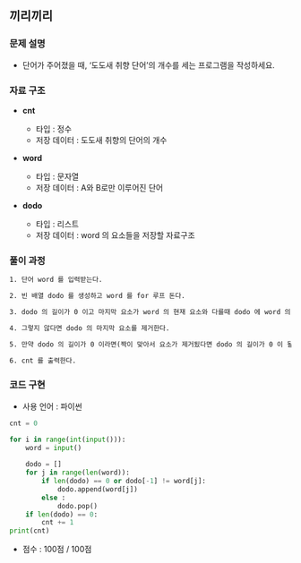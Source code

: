 ## 끼리끼리

### 문제 설명

- 단어가 주어졌을 때, ‘도도새 취향 단어’의 개수를 세는 프로그램을 작성하세요.

### 자료 구조

- **cnt**
    - 타입 : 정수
    - 저장 데이터 : 도도새 취향의 단어의 개수

- **word**
    - 타입 : 문자열
    - 저장 데이터 : A와 B로만 이루어진 단어

- **dodo**
    - 타입 : 리스트
    - 저장 데이터 : word 의 요소들을 저장할 자료구조

### 풀이 과정

```txt
1. 단어 word 를 입력받는다.

2. 빈 배열 dodo 를 생성하고 word 를 for 루프 돈다.

3. dodo 의 길이가 0 이고 마지막 요소가 word 의 현재 요소와 다를때 dodo 에 word 의 현재 요소를 추가한다.

4. 그렇지 않다면 dodo 의 마지막 요소를 제거한다.

5. 만약 dodo 의 길이가 0 이라면(짝이 맞아서 요소가 제거됬다면 dodo 의 길이가 0 이 될 것.) cnt + 1 을 해준다.

6. cnt 를 출력한다.
```

### 코드 구현
- 사용 언어 : 파이썬

```python
cnt = 0

for i in range(int(input())):
    word = input()
    
    dodo = []
    for j in range(len(word)):
        if len(dodo) == 0 or dodo[-1] != word[j]:
            dodo.append(word[j])
        else :
            dodo.pop()
    if len(dodo) == 0:
        cnt += 1
print(cnt)

```

- 점수 : 100점 / 100점
